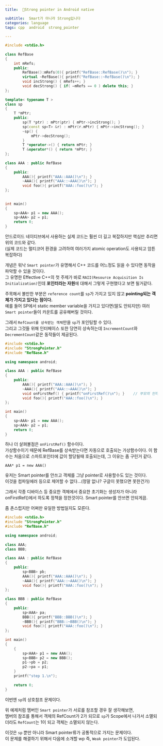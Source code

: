 ```yaml
---
title:  💪Strong pointer in Android native

subtitle:  Smart가 아니라 Strong입니다
categories: language  
tags: cpp  android  strong_pointer
 
---
```


  
  
```cpp  
#include <stdio.h>  
  
class RefBase  
{  
	int mRefs;  
	public:  
		RefBase():mRefs(0){ printf("RefBase::RefBase()\n"); }  
		virtual ~RefBase(){ printf("RefBase::~RefBase()\n"); }  
		void incStrong() { mRefs++; }  
		void decStrong() { if( —mRefs == 0 ) delete this; }  
};  
  
template< typename T >  
class sp  
{  
	T *mPtr;  
	public:  
	    sp(T *ptr) : mPtr(ptr) { mPtr->incStrong(); }  
	    sp(const sp<T> &r) : mPtr(r.mPtr) { mPtr->incStrong(); }  
	    ~sp() {   
			mPtr->decStrong();  
		}  
		T *operator->() { return mPtr; }  
		T &operator*() { return *mPtr; }  
};  
  
class AAA : public RefBase  
{  
	public:  
		AAA(){ printf("AAA::AAA()\n"); }  
		~AAA(){ printf("AAA::~AAA()\n"); }  
		void foo(){ printf("AAA::foo()\n"); }  
};  
  
  
int main()  
{  
	sp<AAA> p1 = new AAA();  
	sp<AAA> p2 = p1;  
	return 0;  
}  
```  
  
안드로이드 네이티브에서 사용하는 실제 코드는 훨씬 더 길고 복잡하지만 핵심만 추리면 위의 코드와 같다.  
(실제 코드는 멀티코어 환경을 고려하여 여러가지 atomic operation도 사용되고 암튼 복잡하다)  
  
개념은 워낙 `Smart pointer`가 유명해서 C++ 코드를 어느정도 읽을 수 있다면 동작을 파악할 수 있을 것이다.  
그 유명한 Effective C++의 첫 주제가 바로 `RAII(Resource Acquisition Is Initialization)`인데 **포인터라는 자원**에 대해서 그렇게 구현했다고 보면 될거같다.  
  
주목해서 볼만한 부분은 `reference count`를 `sp`가 가지고 있지 않고 **pointing되는 객체가 가지고 있다는 점이다.**  
예를 들어 SP에서 static member variable을 가지고 있다면(말도 안되지만) 여러 `Smart pointer`들이 카운트를 공유해버릴 것이다.  
  
그래서 `RefCount를 상속받는 객체`만을 `sp`가 포인팅할 수 있다.  
그리고 그것들 위해 인터페이스 또한 당연히 상속하는데 `IncrementCount`와 `DecrementCount`같은 동작들이 제공된다.  
  
```cpp  
#include <stdio.h>  
#include "StrongPointer.h"  
#include "RefBase.h"  
  
using namespace android;  
  
class AAA : public RefBase  
{  
	public:  
		AAA(){ printf("AAA::AAA()\n"); }  
		~AAA(){ printf("AAA::~AAA()\n"); }  
		void onFirstRef() { printf("onFirstRef()\n"); }    // 부모의 인터페이스가 virtual 함수이다  
		void foo(){ printf("AAA::foo()\n"); }  
};  
  
int main()  
{  
	sp<AAA> p1 = new AAA();  
	sp<AAA> p2 = p1;  
	return 0;  
}  
```  
  
하나 더 살펴볼점은 `onFirstRef()` 함수이다.  
가상함수이기 때문에 RefBase를 상속받는다면 자동으로 호출되는 가상함수이다. 이 함수는 처음으로 스마트포인터에 값이 할당될때 호출되는데, 그 이유는 좀 구린거 같다.  
  
`AAA* p1 = new AAA()`  
  
유저는 Smart pointer를 안쓰고 객체를 그냥 pointer로 사용할수도 있는 것이다.  
이것을 컴파일에러 등으로 제어할 수 없다…(정말 없나? 구글이 못했으면 못한건가)  
  
그래서 각종 디바이스 등 중요한 객체에서 중요한 초기화는 생성자가 아니라 onFirstRef()에서 하도록 정책을 정한것이다. Smart pointer를 안쓰면 안되게끔.  
  
좀 촌스럽지만 어쩌만 유일한 방법일지도 모른다.  
  
```cpp  
#include <stdio.h>  
#include "StrongPointer.h"  
#include "RefBase.h"  
  
using namespace android;  
  
class AAA;  
class BBB;  
  
class AAA : public RefBase  
{  
	public:  
		sp<BBB> pb;  
		AAA(){ printf("AAA::AAA()\n"); }  
		~AAA(){ printf("AAA::~AAA()\n"); }  
		void foo(){ printf("AAA::foo()\n"); }  
};  
  
class BBB : public RefBase  
{  
	public:  
		sp<AAA> pa;  
		BBB(){ printf("BBB::BBB()\n"); }  
		~BBB(){ printf("BBB::~BBB()\n"); }  
		void foo(){ printf("AAA::foo()\n"); }  
};  
  
int main()  
{  
	{  
		sp<AAA> p1 = new AAA();  
		sp<BBB> p2 = new BBB();  
		p1->pb = p2;  
		p2->pa = p1;  
	}  
	printf("step 1.\n");  
  
	return 0;  
}  
```  
  
이번엔 `sp`의 상호참조 문제이다.  
  
위 예제처럼 멤버인 `Smart pointer`가 서로를 참조할 경우 잘 생각해보면,  
멤버의 참조를 통해서 객체의 RefCount가 2가 되므로 `sp`가 Scope에서 나가서 소멸되더라도 `RefCount`는 1이 되고 객체는 소멸되지 않는다.  
  
이것은 `sp` 뿐만 아니라 Smart pointer류가 공통적으로 가지는 문제이다.  
이 문제를 해결하기 위해서 다음에 소개할 wp 즉, `Weak pointer`가 도입된다.  
